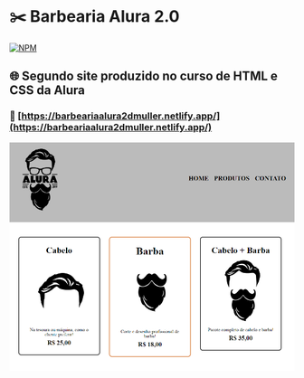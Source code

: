 # ✂️ Barbearia Alura 2.0

[![NPM](https://img.shields.io/npm/l/react)](https://github.com/DimitriMll/alura-oracle-one/blob/main/LICENSE)

## 🌐 Segundo site produzido no curso de HTML e CSS da Alura

### 📜 [https://barbeariaalura2dmuller.netlify.app/](https://barbeariaalura2dmuller.netlify.app/)

![image](https://github.com/DimitriMll/barbearia-alura-2/blob/main/barbearia2.PNG)
